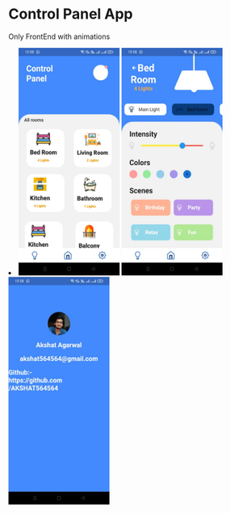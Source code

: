 # Control Panel App

Only FrontEnd with animations

<li><img src="app_walkthrough/homePage.jpeg" width="200" height="450">
<img src="app_walkthrough/secondPage.jpeg" width="200" height="450">
<img src="app_walkthrough/profilePage.jpeg" width="200" height="450"></li>

